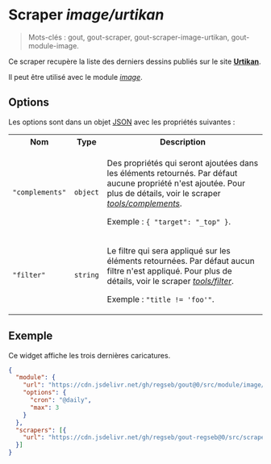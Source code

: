 # Scraper _image/urtikan_

> Mots-clés : gout, gout-scraper, gout-scraper-image-urtikan,
> gout-module-image.

Ce scraper recupère la liste des derniers dessins publiés sur le site
[**Urtikan**](https://www.urtikan.net/).

Il peut être utilisé avec le module
[_image_](https://github.com/regseb/gout/tree/HEAD/src/module/image#readme).

## Options

Les options sont dans un objet
[JSON](https://www.json.org/json-fr.html "JavaScript Object Notation") avec les
propriétés suivantes :

<table>
  <tr>
    <th>Nom</th>
    <th>Type</th>
    <th>Description</th>
  </tr>
  <tr>
    <td><code>"complements"</code></td>
    <td><code>object</code></td>
    <td>
      <p>
        Des propriétés qui seront ajoutées dans les éléments retournés. Par
        défaut aucune propriété n'est ajoutée. Pour plus de détails, voir le
        scraper
        <a href="https://github.com/regseb/gout/tree/HEAD/src/scraper/tools/complements#readme"><em>tools/complements</em></a>.
      </p>
      <p>
        Exemple : <code>{ "target": "_top" }</code>.
      </p>
    </td>
  </tr>
  <tr>
    <td><code>"filter"</code></td>
    <td><code>string</code></td>
    <td>
      <p>
        Le filtre qui sera appliqué sur les éléments retournées. Par défaut
        aucun filtre n'est appliqué. Pour plus de détails, voir le scraper
        <a href="https://github.com/regseb/gout/tree/HEAD/src/scraper/tools/filter#readme"><em>tools/filter</em></a>.
      </p>
      <p>
        Exemple : <code>"title != 'foo'"</code>.
      </p>
    </td>
  </tr>
</table>

## Exemple

Ce widget affiche les trois dernières caricatures.

```JSON
{
  "module": {
    "url": "https://cdn.jsdelivr.net/gh/regseb/gout@0/src/module/image/image.js",
    "options": {
      "cron": "@daily",
      "max": 3
    }
  },
  "scrapers": [{
    "url": "https://cdn.jsdelivr.net/gh/regseb/gout-regseb@0/src/scraper/image/urtikan/urtikan.js"
  }]
}
```
